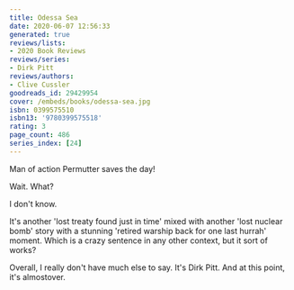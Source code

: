 ```yaml
---
title: Odessa Sea
date: 2020-06-07 12:56:33
generated: true
reviews/lists:
- 2020 Book Reviews
reviews/series:
- Dirk Pitt
reviews/authors:
- Clive Cussler
goodreads_id: 29429954
cover: /embeds/books/odessa-sea.jpg
isbn: 0399575510
isbn13: '9780399575518'
rating: 3
page_count: 486
series_index: [24]
---
```

Man of action Permutter saves the day!  

Wait. What?  

<!--more-->

I don't know.  

It's another 'lost treaty found just in time' mixed with another 'lost nuclear bomb' story with a stunning 'retired warship back for one last hurrah' moment. Which is a crazy sentence in any other context, but it sort of works?  

Overall, I really don't have much else to say. It's Dirk Pitt. And at this point, it's almostover.